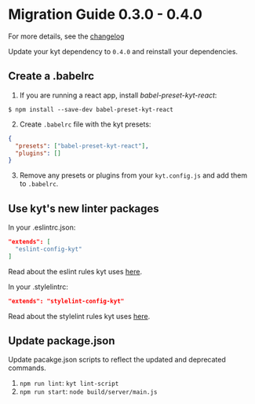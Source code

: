 # Migration Guide 0.3.0 - 0.4.0

For more details, see the [changelog](/CHANGELOG.md)

Update your kyt dependency to `0.4.0` and reinstall your dependencies.

## Create a .babelrc

1. If you are running a react app, install _babel-preset-kyt-react_:

```shell
$ npm install --save-dev babel-preset-kyt-react
```

2. Create `.babelrc` file with the kyt presets:

```json
{
  "presets": ["babel-preset-kyt-react"],
  "plugins": []
}
```

3. Remove any presets or plugins from your `kyt.config.js` and add them to `.babelrc`.

## Use kyt's new linter packages

In your .eslintrc.json:

```json
"extends": [
  "eslint-config-kyt"
]
```

Read about the eslint rules kyt uses [here](/packages/eslint-config-kyt).

In your .stylelintrc:

```json
"extends": "stylelint-config-kyt"
```

Read about the stylelint rules kyt uses [here](/packages/stylelint-config-kyt).

## Update package.json

Update pacakge.json scripts to reflect the updated and deprecated commands.

1. `npm run lint`: `kyt lint-script`
2. `npm run start`: `node build/server/main.js`
